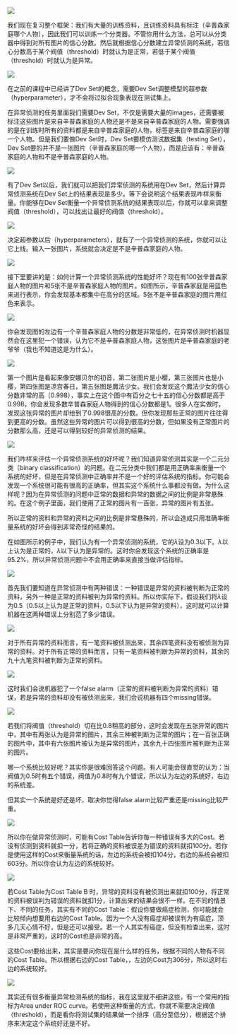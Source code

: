 
![](res/chapter43-1.png)

我们现在复习整个框架：我们有大量的训练资料，且训练资料具有标注（辛普森家庭哪个人物），因此我们可以训练一个分类器。不管你用什么方法，总可以从分类器中得到对所有图片的信心分数。然后就根据信心分数建立异常侦测的系统，若信心分数高于某个阀值（threshold）时就认为是正常，若低于某个阀值（threshold）时就认为是异常。

![](res/chapter43-2.png)

在之前的课程中已经讲了Dev Set的概念，需要Dev Set调整模型的超参数（hyperparameter），才不会将过拟合现象表现在测试集上。

在异常侦测的任务里面我们需要Dev Set，不仅是需要大量的images，还需要被标注这些图片是来自辛普森家庭的人物还是不是来自辛普森家庭的人物。需要强调的是在训练时所有的资料都是来自辛普森家庭的人物，标签是来自辛普森家庭的哪一个人物。但是我们要做Dev Set时，Dev Set要模仿测试数据集（testing Set），Dev Set要的并不是一张图片（辛普森家庭的哪一个人物），而是应该有：辛普森家庭的人物和不是辛普森家庭的人物。

![](res/chapter43-3.png)

有了Dev Set以后，我们就可以把我们异常侦测的系统用在Dev Set，然后计算异常侦测系统在Dev Set上的结果表现是多少。等下会说明这个结果表现咋样来衡量。你能够在Dev Set衡量一个异常侦测系统的结果表现以后，你就可以拿来调整阀值（threshold），可以找出让最好的阀值（threshold）。

![](res/chapter43-4.png)

决定超参数以后（hyperparameters），就有了一个异常侦测的系统，你就可以让它上线。输入一张图片，系统就会决定是不是辛普森家庭的人物。

![](res/chapter43-5.png)

接下里要讲的是：如何计算一个异常侦测系统的性能好坏？现在有100张辛普森家庭人物的图片和5张不是辛普森家庭人物的图片。如图所示，辛普森家庭是用蓝色来进行表示，你会发现基本都集中在高分的区域。5张不是辛普森家庭的图片用红色来表示。

![](res/chapter43-6.png)

你会发现图的左边有一个辛普森家庭人物的分数是非常低的，在异常侦测时机器显然会在这里犯一个错误，认为它不是辛普森家庭人物，这张图片是辛普森家庭的老爷爷（我也不知道这是为什么）。

![](res/chapter43-7.png)

第一个图片是看起来像安娜贝尔的初音，第二张图片是小樱，第三张图片也是小樱，第四张图是凉宫春日，第五张图是魔法少女。我们会发现这个魔法少女的信心分数非常的高（0.998），事实上在这个图中有百分之七十五的信心分数都是高于0.998，你会发现多数辛普森家庭人物得到的信心分数都是1。很多人在实做时，发现这张异常的图片却给到了0.998很高的分数。但你发现那些正常的图片往往得到更高的分数。虽然这些异常的图片可以得到很高的分数，但如果没有正常图片的分数那么高，还是可以得到较好的异常侦测的结果。

![](res/chapter43-8.png)

我们咋样来评估一个异常侦测系统的好坏呢？我们知道异常侦测其实是一个二元分类（binary classification）的问题。在二元分类中我们都是用正确率来衡量一个系统的好坏，但是在异常侦测中正确率并不是一个好的评估系统的指标。你可能会发现一个系统很可能有很高的正确率，但其实这个系统什么事都没有做。为什么这样呢？因为在异常侦测的问题中正常的数据和异常的数据之间的比例是非常悬殊的。在这个例子里面，我们使用了正常的图片有一百张，异常的图片有五张。

所以正常的资料和异常的资料之间的比例是非常悬殊的，所以会造成只用准确率衡量系统的好坏会得到非常奇怪的结果的。

在如图所示的例子中，我们认为有一个异常侦测的系统，它的$\lambda$设为0.3以下。$\lambda$以上认为是正常的，$\lambda$以下认为是异常的。这时你会发现这个系统的正确率是95.2%，所以异常侦测问题中不会用正确率来直接当做评估指标。

![](res/chapter43-9.png)

首先我们要知道在异常侦测中有两种错误：一种错误是异常的资料被判断为正常的资料，另外一种是正常的资料被判为异常的资料。所以你实际下，假设我们将$\lambda$设为0.5（0.5以上认为是正常的资料，0.5以下认为是异常的资料），这时就可以计算机器在这两种错误上分别范了多少错误。

![](res/chapter43-10.png)

对于所有异常的资料而言，有一笔资料被侦测出来，其余四笔资料没有被侦测为异常的资料。对于所有正常的资料而言，只有一笔资料被判断为异常的资料，其余的九十九笔资料被判断为正常的资料。

![](res/chapter43-11.png)

这时我们会说机器犯了一个false alarm（正常的资料被判断为异常的资料）错误，若是异常的资料却没有被侦测出来，我们会说机器有四个missing错误。

![](res/chapter43-12.png)

若我们将阀值（threshold）切在比0.8稍高的部分，这时会发现在五张异常的图片中，其中有两张认为是异常的图片，其余三种被判断为正常的图片；在一百张正确的图片中，其中有六张图片被认为是异常的图片，其余九十四张图片被判断为正常的图片。

哪一个系统比较好呢？其实你是很难回答这个问题。有人可能会很直觉的认为：当阀值为0.5时有五个错误，阀值为0.8时有九个错误，所以认为左边的系统好，右边的系统差。

但其实一个系统是好还是坏，取决你觉得false alarm比较严重还是missing比较严重。

![](res/chapter43-13.png)

所以你在做异常侦测时，可能有Cost Table告诉你每一种错误有多大的Cost。若没有侦测到资料就扣一分，若将正确的资料被误差为错误的资料就扣100分。若你是使用这样的Cost来衡量系统的话，左边的系统会被扣104分，右边的系统会被扣603分。所以你会认为左边的系统较好。

![](res/chapter43-14.png)

若Cost Table为Cost Table B 时，异常的资料没有被侦测出来就扣100分，将正常的资料被误判为错误的资料就扣1分，计算出来的结果会很不一样。在不同的情景下、不同的任务，其实有不同的Cost Table：假设你要做癌症检测，你可能就会比较倾向想要用右边的Cost Table。因为一个人没有癌症却被误判为有癌症，顶多几天心情不好，但是还可以接受。若一个人其实有癌症，但没有检查出来，这时是非常严重的，这时的Cost也是非常的高。

这些Cost要给出来，其实是要问你现在是什么样的任务，根据不同的人物有不同的Cost Table。所以根据右边的Cost Table，，左边的Cost为306分，所以这时右边的系统较好。

![](res/chapter43-15.png)

其实还有很多衡量异常检测系统的指标，我在这里就不细讲这些，有一个常用的指标为Area under ROC curve。若使用这种衡量的方式，你就不需要决定阀值（threshold），而是看你将测试集的结果做一个排序（高分至低分），根据这个排序来决定这个系统好还是不好。




















